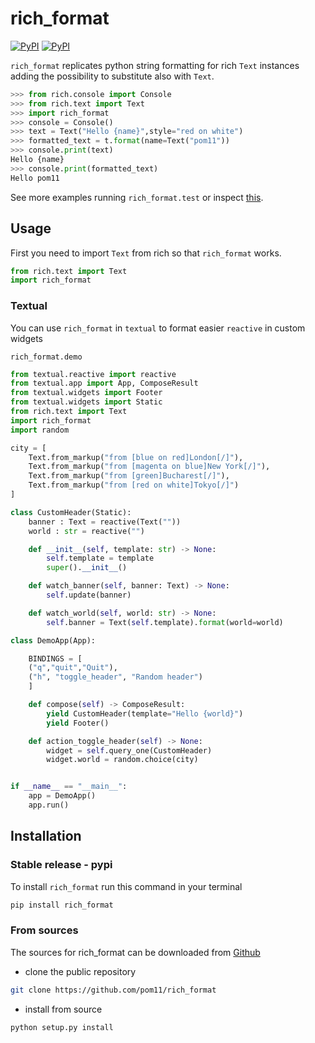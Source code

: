 # rich_format
[![PyPI](https://img.shields.io/pypi/v/rich_format.svg)](https://pypi.org/project/rich_format/) [![PyPI](https://img.shields.io/pypi/pyversions/rich_format.svg)](https://img.shields.io/pypi/pyversions/rich_format.svg)

`rich_format` replicates python string formatting for rich `Text` instances adding the possibility to substitute also with `Text`.

```python
>>> from rich.console import Console
>>> from rich.text import Text
>>> import rich_format
>>> console = Console()
>>> text = Text("Hello {name}",style="red on white")
>>> formatted_text = t.format(name=Text("pom11"))
>>> console.print(text)
Hello {name}
>>> console.print(formatted_text)
Hello pom11
```
See more examples running `rich_format.test`  or inspect [this](https://github.com/pom11/rich_format/blob/main/rich_format/test.py).


## Usage
First you need to import `Text` from rich so that `rich_format` works.
```python
from rich.text import Text
import rich_format
```

### Textual
You can use `rich_format` in `textual` to format easier `reactive` in custom widgets

`rich_format.demo`

```python
from textual.reactive import reactive
from textual.app import App, ComposeResult
from textual.widgets import Footer
from textual.widgets import Static
from rich.text import Text
import rich_format
import random

city = [
    Text.from_markup("from [blue on red]London[/]"),
    Text.from_markup("from [magenta on blue]New York[/]"),
    Text.from_markup("from [green]Bucharest[/]"),
    Text.from_markup("from [red on white]Tokyo[/]")
]

class CustomHeader(Static):
    banner : Text = reactive(Text(""))
    world : str = reactive("")

    def __init__(self, template: str) -> None:
        self.template = template
        super().__init__()

    def watch_banner(self, banner: Text) -> None:
        self.update(banner)

    def watch_world(self, world: str) -> None:
        self.banner = Text(self.template).format(world=world)

class DemoApp(App):

    BINDINGS = [
    ("q","quit","Quit"),
    ("h", "toggle_header", "Random header")
    ]

    def compose(self) -> ComposeResult:
        yield CustomHeader(template="Hello {world}")
        yield Footer()

    def action_toggle_header(self) -> None:
        widget = self.query_one(CustomHeader)
        widget.world = random.choice(city)


if __name__ == "__main__":
    app = DemoApp()
    app.run()
```

## Installation
### Stable release - pypi
To install `rich_format` run this command in your terminal
```bash
pip install rich_format
```
### From sources
The sources for rich_format can be downloaded from [Github](https://github.com/pom11/rich_format)
* clone the public repository
```bash
git clone https://github.com/pom11/rich_format
```
* install from source
```bash
python setup.py install
```

